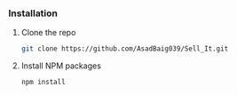 ### Installation

1. Clone the repo
   ```sh
   git clone https://github.com/AsadBaig039/Sell_It.git
   ```
2. Install NPM packages
   ```sh
   npm install
   ```
